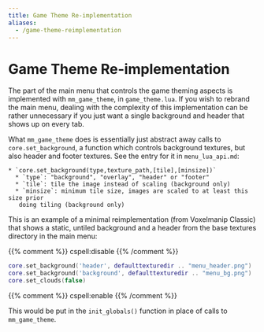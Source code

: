 ```yaml
---
title: Game Theme Re-implementation
aliases:
  - /game-theme-reimplementation
---
```


# Game Theme Re-implementation

The part of the main menu that controls the game theming aspects is implemented with `mm_game_theme`, in `game_theme.lua`. If you wish to rebrand the main menu, dealing with the complexity of this implementation can be rather unnecessary if you just want a single background and header that shows up on every tab.

What `mm_game_theme` does is essentially just abstract away calls to `core.set_background`, a function which controls background textures, but also header and footer textures. See the entry for it in `menu_lua_api.md`:

```
* `core.set_background(type,texture_path,[tile],[minsize])`
  * `type`: "background", "overlay", "header" or "footer"
  * `tile`: tile the image instead of scaling (background only)
  * `minsize`: minimum tile size, images are scaled to at least this size prior
   doing tiling (background only)
```

This is an example of a minimal reimplementation (from Voxelmanip Classic) that shows a static, untiled background and a header from the base textures directory in the main menu:

{{% comment %}} cspell:disable {{% /comment %}}

```lua
core.set_background('header', defaulttexturedir .. "menu_header.png")
core.set_background('background', defaulttexturedir .. "menu_bg.png")
core.set_clouds(false)
```

{{% comment %}} cspell:enable {{% /comment %}}

This would be put in the `init_globals()` function in place of calls to `mm_game_theme`.
